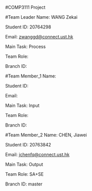 #COMP3111 Project

#Team Leader
Name: WANG Zekai

Student ID: 20764298

Email: zwanggd@connect.ust.hk

Main Task: Process

Team Role:

Branch ID:

#Team Member_1
Name:

Student ID:

Email:

Main Task: Input

Team Role:

Branch ID:

#Team Member_2
Name: CHEN, Jiawei

Student ID: 20763842

Email: jchenfq@connect.ust.hk

Main Task: Output

Team Role: SA+SE

Branch ID: master

